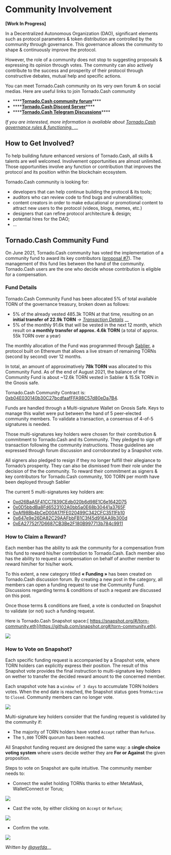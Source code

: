 # Community Involvement

**\[Work In Progress]**

In a Decentralized Autonomous Organization (DAO), significant elements such as protocol parameters & token distribution are controlled by the community through governance. This governance allows the community to shape & continuously improve the protocol.

However, the role of a community does not stop to suggesting proposals & expressing its opinion through votes. The community can also actively contribute to the success and prosperity of their protocol through constructive debates, mutual help and specific actions.

You can meet Tornado.Cash community on its very own forum & on social medias. Here are useful links to join Tornado.Cash community

* \*\*\*\*[**Tornado.Cash community forum**](https://torn.community)\*\*\*\*
* \*\*\*\*[**Tornado.Cash Discord Server**](https://discord.com/invite/TFDrM8K42j)\*\*\*\*
* \*\*\*\*[**Tornado.Cash Telegram Discussions**](https://t.me/TornadoCashOfficial)\*\*\*\*

_If you are interested, more information is available about_ [_Tornado.Cash governance rules & functioning._ ](governance.md)\__

## How to Get Involved?

To help building future enhanced versions of Tornado.Cash, all skills & talents are well welcomed. Involvement opportunities are almost unlimited. Those opportunities involve any function or contribution that improves the protocol and its position within the blockchain ecosystem.

Tornado.Cash community is looking for:

* developers that can help continue building the protocol & its tools;
* auditors who can review code to find bugs and vulnerabilities;
* content creators in order to make educational or promotional content to attract new users to the protocol (videos, blogs, memes, etc.)
* designers that can refine protocol architecture & design;
* potential hires for the DAO;
* ...

## Tornado.Cash Community Fund

On June 2021, Tornado.Cash community has voted the implementation of a community fund to award its key contributors ([proposal #7](https://app.tornado.cash/governance/7)). The management of this fund lies between the hand of the community. Tornado.Cash users are the one who decide whose contribution is eligible for a compensation.

###

### Fund Details

Tornado.Cash Community Fund has been allocated 5% of total available TORN of the governance treasury, broken down as follows:

* 5% of the already vested 485.3k TORN at that time, resulting on an **initial transfer of 22.9k TORN** _->_ [_Transaction Details_](https://etherscan.io/tx/0xbe95f4268df2023d9ef234c1eedbb597b99e4c6e7d396d8f521ee482a1d93d47) \__
* 5% of the monthly 91.6k that will be vested in the next 12 month, which result on **a monthly transfer of approx. 4.6k TORN** (a total of approx. 55k TORN over a year)

The monthly allocation of the Fund was programmed through [Sablier](https://sablier.finance), a protocol built on Ethereum that allows a live stream of remaining TORNs (second by second) over 12 months.

In total, an amount of approximatively **78k TORN** was allocated to this Community Fund. As of the end of August 2021, the balance of the Community Fund is about \~12.6k TORN vested in Sablier & 15.5k TORN in the Gnosis safe.

Tornado.Cash Community Contract is: [0xb04E030140b30C27bcdfaafFFA98C57d80eDa7B4](https://gnosis-safe.io/app/#/safes/0xb04E030140b30C27bcdfaafFFA98C57d80eDa7B4/balances).

Funds are handled through a Multi-signature Wallet on Gnosis Safe. Keys to manage this wallet were put between the hand of 5 peer-elected community members. To validate a transaction, a consensus of 4-of-5 signatures is needed.

Those multi-signatures key holders were chosen for their contribution & commitment to Tornado.Cash and its Community. They pledged to sign off transaction following the community instructions. Those guidelines are expressed through forum discussion and corroborated by a Snapshot vote.

All signers also pledged to resign if they no longer fulfill their allegiance to Tornado’s prosperity. They can also be dismissed from their role under the decision of the the community. To reward their commitment as signers & key contributors for Tornado.Cash community, 100 TORN per month have been deployed through Sablier

The current 5 multi-signatures key holders are:

* [0xd26BaA5F41CC7839CEdb020b6d98E1C6e1642D75](https://etherscan.io/address/0xd26BaA5F41CC7839CEdb020b6d98E1C6e1642D75)
* [0x0D5bbdBa8Fd6523102A0bb5a0E68b30441a3765F](https://etherscan.io/address/0x0D5bbdBa8Fd6523102A0bb5a0E68b30441a3765F)
* [0xAf98Bb4bCeD00A17fFE020499C342CFC3511Fb10](https://etherscan.io/address/0xAf98Bb4bCeD00A17fFE020499C342CFC3511Fb10)
* [0x647e9e26DA82C29AAFbbFB1C3f45d916AA9b300d](https://etherscan.io/address/0x647e9e26DA82C29AAFbbFB1C3f45d916AA9b300d)
* [0xEA27752f7D6687CB3Be2F180B997713b784c9911](https://etherscan.io/address/0xEA27752f7D6687CB3Be2F180B997713b784c9911)

###

### How to Claim a Reward?

Each member has the ability to ask the community for a compensation from this fund to reward his/her contribution to Tornado.Cash. Each member also has the ability to request a compensation on behalf of another member to reward him/her for his/her work.

To this extent, a new category titled **« Funding »** has been created on Tornado.Cash discussion forum. By creating a new post in the category, all members can open a funding request to use the Community Fund. Discussions regarding terms & conditions of such a request are discussed on this post.

Once those terms & conditions are fixed, a vote is conducted on Snapshot to validate (or not) such a funding request.

Here is Tornado.Cash Snapshot space:[ https://snapshot.org/#/torn-community.eth](https://github.com/snapshot.org#/torn-community.eth).

![](.gitbook/assets/page-daccueil.png)

### How to Vote on Snapshot?

Each specific funding request is accompanied by a Snapshot vote, where TORN holders can explicitly express their position. The result of this Snapshot vote provides the final instruction to multi-signature key holders on wether to transfer the decided reward amount to the concerned member.

Each snapshot vote has a `window of 3 days` to accumulate TORN holders votes. When the end date is reached, the Snapshot status goes from`Active` to `Closed`. Community members can no longer vote.

![](.gitbook/assets/time-window.png)

Multi-signature key holders consider that the funding request is validated by the community if:

* The majority of TORN holders have voted `Accept` rather than `Refuse`.
* The `5,000` TORN quorum has been reached.

All Snapshot funding request are designed the same way: a s**ingle choice voting system** where users decide wether they are **For or Against** the given proposition.

Steps to vote on Snapshot are quite intuitive. The community member needs to:

* Connect the wallet holding TORNs thanks to either MetaMask, WalletConnect or Torus;

![](.gitbook/assets/connect-wallet.png)

* Cast the vote, by either clicking on `Accept` or `Refuse`;

![](.gitbook/assets/cast-the-vote.png)

* Confirm the vote.

![](.gitbook/assets/confirm-the-vote.png)

_Written by_ [_@ayefda_](https://torn.community/u/ayefda)\__
